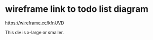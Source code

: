 # wireframe link to todo list diagram
https://wireframe.cc/kfnUVD


<div [style.font-size]="isSpecial ? 'x-large' : 'smaller'">
  This div is x-large or smaller.
</div>